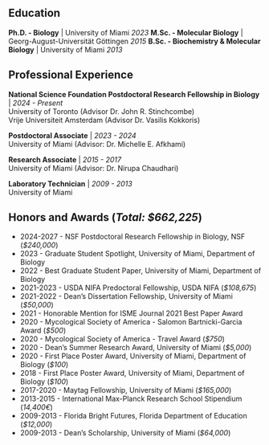 ## Education
**Ph.D. - Biology** | University of Miami _2023_
**M.Sc. - Molecular Biology** | Georg-August-Universität Göttingen _2015_
**B.Sc. - Biochemistry & Molecular Biology** | University of Miami _2013_

## Professional Experience
**National Science Foundation Postdoctoral Research Fellowship in Biology** | _2024 - Present_ \
University of Toronto (Advisor Dr. John R. Stinchcombe) \
Vrije Universiteit Amsterdam (Advisor Dr. Vasilis Kokkoris)

**Postdoctoral Associate** | _2023 - 2024_ \
University of Miami (Advisor: Dr. Michelle E. Afkhami)

**Research Associate** | _2015 - 2017_ \
University of Miami (Advisor: Dr. Nirupa Chaudhari)

**Laboratory Technician** | _2009 - 2013_ \
University of Miami

## Honors and Awards (_Total: $662,225_)
- 2024-2027 - NSF Postdoctoral Research Fellowship in Biology, NSF (_$240,000_)
- 2023 - Graduate Student Spotlight, University of Miami, Department of Biology
- 2022 - Best Graduate Student Paper, University of Miami, Department of Biology
- 2021-2023 - USDA NIFA Predoctoral Fellowship, USDA NIFA (_$108,675_)
- 2021-2022 - Dean’s Dissertation Fellowship, University of Miami (_$50,000_)
- 2021 - Honorable Mention for ISME Journal 2021 Best Paper Award
- 2020 - Mycological Society of America - Salomon Bartnicki-Garcia Award (_$500_)
- 2020 - Mycological Society of America - Travel Award (_$750_)
- 2020 - Dean’s Summer Research Award, University of Miami (_$5,000_)
- 2020 - First Place Poster Award, University of Miami, Department of Biology (_$100_)
- 2018 - First Place Poster Award, University of Miami, Department of Biology (_$100_)
- 2017-2020 - Maytag Fellowship, University of Miami (_$165,000_)
- 2013-2015 - International Max-Planck Research School Stipendium (_14,400€_)
- 2009-2013 - Florida Bright Futures, Florida Department of Education (_$12,000_)
- 2009-2013 - Dean’s Scholarship, University of Miami (_$64,000_)